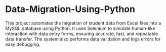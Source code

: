 # Data-Migration-Using-Python
This project automates the migration of student data from Excel files into a MySQL database using Python. It uses Selenium to simulate human-like interaction with data entry forms, ensuring accurate, fast, and repeatable data transfer. The system also performs data validation and logs errors for easy debugging.
